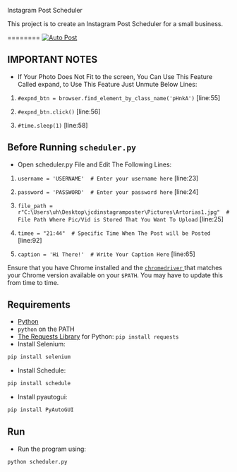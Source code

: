 Instagram Post Scheduler

This project is to create an Instagram Post Scheduler for a small business.

========
<a href="https://www.instagram.com/jumpingcatdesigns/"><img src="https://miro.medium.com/max/1400/1*zR-cuwIFJOpQjLHExqrFkA.png" alt="Auto Post"/></a>

## IMPORTANT NOTES

* If Your Photo Does Not Fit to the screen, You Can Use This Feature Called expand, to Use This Feature Just Unmute Below Lines:

1)  `#expnd_btn = browser.find_element_by_class_name('pHnkA')` [line:55]

2)  `#expnd_btn.click()` [line:56]

3)  `#time.sleep(1)` [line:58]

## Before Running `scheduler.py`

* Open scheduler.py File and Edit The Following Lines:

1) `username = 'USERNAME'  # Enter your username here` [line:23]

2) `password = 'PASSWORD'  # Enter your password here` [line:24]

3) `file_path = r"C:\Users\uh\Desktop\jcdinstagramposter\Pictures\Artorias1.jpg"  # File Path Where Pic/Vid is Stored That You Want To Upload` [line:25]

4) `timee = "21:44"  # Specific Time When The Post will be Posted` [line:92]

5) `caption = 'Hi There!'  # Write Your Caption Here` [line:65]

Ensure that you have Chrome installed and the
[`chromedriver` ](https://chromedriver.chromium.org/downloads) that matches
your Chrome version available on your `$PATH`. You may have to update this from time to time.

## Requirements
 
* [Python](https://www.python.org/)
* `python` on the PATH
* [The Requests Library](http://python-requests.org) for Python: `pip install requests`
* Install Selenium:

```bash
pip install selenium
```
* Install Schedule:

```bash
pip install schedule
```
* Install pyautogui:

```bash
pip install PyAutoGUI
```

## Run

* Run the program using:

```bash
python scheduler.py
```

